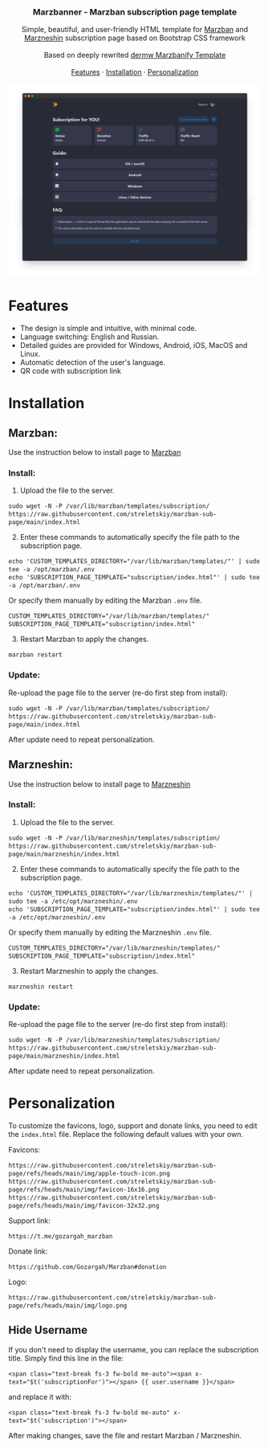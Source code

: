 <h3 align="center">Marzbanner - Marzban subscription page template</h3>

<p align="center">
  Simple, beautiful, and user-friendly HTML template for <a href="https://github.com/Gozargah/Marzban">Marzban</a> and <a href="https://github.com/marzneshin/marzneshin">Marzneshin</a> subscription page based on Bootstrap CSS framework
  <br>
  <br>
  Based on deeply rewrited <a href="https://github.com/dermv/marzbanify-template">dermw Marzbanify Template</a>
  <br>
  <br>
  <a href="https://github.com/streletskiy/marzban-sub-page/tree/main#features">Features</a>
  ·
  <a href="https://github.com/streletskiy/marzban-sub-page/tree/main#installation">Installation</a>
  ·
  <a href="https://github.com/streletskiy/marzban-sub-page/tree/main#personalization">Personalization</a>
</p>

<p>
  <picture>
    <img alt="Marzban Subscription page template" src="./.github/assets/screen.png">
  </picture>
</p>

# Features

- The design is simple and intuitive, with minimal code.
- Language switching: English and Russian.
- Detailed guides are provided for Windows, Android, iOS, MacOS and Linux.
- Automatic detection of the user's language.
- QR code with subscription link

# Installation

<h2>Marzban:</h2>
Use the instruction below to install page to <a href="https://github.com/Gozargah/Marzban">Marzban</a>
<h3>Install:</h3>

1. Upload the file to the server.
```
sudo wget -N -P /var/lib/marzban/templates/subscription/ https://raw.githubusercontent.com/streletskiy/marzban-sub-page/main/index.html
```
2. Enter these commands to automatically specify the file path to the subscription page.
```
echo 'CUSTOM_TEMPLATES_DIRECTORY="/var/lib/marzban/templates/"' | sudo tee -a /opt/marzban/.env
echo 'SUBSCRIPTION_PAGE_TEMPLATE="subscription/index.html"' | sudo tee -a /opt/marzban/.env
```
Or specify them manually by editing the Marzban `.env` file.
```
CUSTOM_TEMPLATES_DIRECTORY="/var/lib/marzban/templates/"
SUBSCRIPTION_PAGE_TEMPLATE="subscription/index.html"
```
3. Restart Marzban to apply the changes.
```
marzban restart
```
<h3>Update:</h3>
Re-upload the page file to the server (re-do first step from install):

```
sudo wget -N -P /var/lib/marzban/templates/subscription/ https://raw.githubusercontent.com/streletskiy/marzban-sub-page/main/index.html
```
After update need to repeat personalization.

<h2>Marzneshin:</h2>
Use the instruction below to install page to <a href="https://github.com/marzneshin/marzneshin">Marzneshin</a>
<h3>Install:</h3>

1. Upload the file to the server.
```
sudo wget -N -P /var/lib/marzneshin/templates/subscription/ https://raw.githubusercontent.com/streletskiy/marzban-sub-page/main/marzneshin/index.html
```
2. Enter these commands to automatically specify the file path to the subscription page.
```
echo 'CUSTOM_TEMPLATES_DIRECTORY="/var/lib/marzneshin/templates/"' | sudo tee -a /etc/opt/marzneshin/.env
echo 'SUBSCRIPTION_PAGE_TEMPLATE="subscription/index.html"' | sudo tee -a /etc/opt/marzneshin/.env
```
Or specify them manually by editing the Marzneshin `.env` file.
```
CUSTOM_TEMPLATES_DIRECTORY="/var/lib/marzneshin/templates/"
SUBSCRIPTION_PAGE_TEMPLATE="subscription/index.html"
```
3. Restart Marzneshin to apply the changes.
```
marzneshin restart
```
<h3>Update:</h3>
Re-upload the page file to the server (re-do first step from install):

```
sudo wget -N -P /var/lib/marzneshin/templates/subscription/ https://raw.githubusercontent.com/streletskiy/marzban-sub-page/main/marzneshin/index.html
```
After update need to repeat personalization.

# Personalization

To customize the favicons, logo, support and donate links, you need to edit the `index.html` file. Replace the following default values with your own.

Favicons:
```
https://raw.githubusercontent.com/streletskiy/marzban-sub-page/refs/heads/main/img/apple-touch-icon.png
https://raw.githubusercontent.com/streletskiy/marzban-sub-page/refs/heads/main/img/favicon-16x16.png
https://raw.githubusercontent.com/streletskiy/marzban-sub-page/refs/heads/main/img/favicon-32x32.png
```
Support link:
```
https://t.me/gozargah_marzban
```
Donate link:
```
https://github.com/Gozargah/Marzban#donation
```
Logo:
```
https://raw.githubusercontent.com/streletskiy/marzban-sub-page/refs/heads/main/img/logo.png
```

## Hide Username
If you don't need to display the username, you can replace the subscription title.
Simply find this line in the file:
```
<span class="text-break fs-3 fw-bold me-auto"><span x-text="$t('subscriptionFor')"></span> {{ user.username }}</span>
```
and replace it with:
```
<span class="text-break fs-3 fw-bold me-auto" x-text="$t('subscription')"></span>
```

After making changes, save the file and restart Marzban / Marzneshin.
